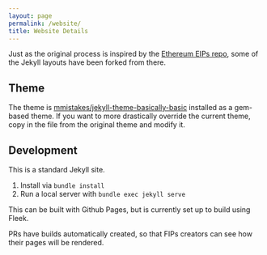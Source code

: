 ```yaml
---
layout: page
permalink: /website/
title: Website Details
---
```


Just as the original process is inspired by the [Ethereum EIPs repo](https://github.com/ethereum/EIPS/), some of the Jekyll layouts have been forked from there.

## Theme

The theme is [mmistakes/jekyll-theme-basically-basic](https://github.com/mmistakes/jekyll-theme-basically-basic) installed as a gem-based theme. If you want to more drastically override the current theme, copy in the file from the original theme and modify it.

## Development

This is a standard Jekyll site.

1. Install via `bundle install`
2. Run a local server with `bundle exec jekyll serve`

This can be built with Github Pages, but is currently set up to build using Fleek.

PRs have builds automatically created, so that FIPs creators can see how their pages will be rendered.
